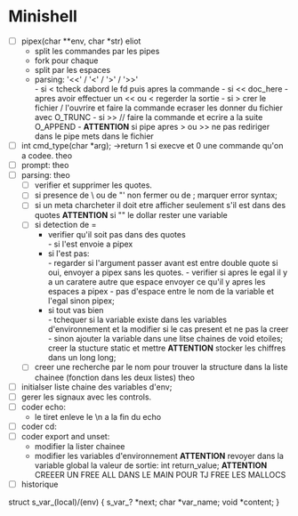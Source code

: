<h1>Minishell</h1>


- [ ] pipex(char **env, char *str) eliot
	<ul>
		<li>split les commandes par les pipes</li>
		<li>fork pour chaque </li>
		<li>split par les espaces</li>
		<li>parsing: '<<' / '<' / '>' / '>>' </li>
			- si < tcheck dabord le fd puis apres la commande
			- si << doc_here
			- apres avoir effectuer un << ou < regerder la sortie
			- si > crer le fichier / l'ouvrire et faire la commande ecraser les donner du fichier avec O_TRUNC
			- si >> // faire la commande et ecrire a la suite O_APPEND
			- <strong>ATTENTION</strong> si pipe apres > ou >> ne pas rediriger dans le pipe mets dans le fichier
	</ul>
- [ ] int	cmd_type(char *arg); ->return 1 si execve et 0 une commande qu'on a codee. theo
- [ ] prompt: theo
- [ ] parsing: theo
	- [ ] verifier et supprimer les quotes.
	- [ ] si presence de \ ou de "' non fermer ou de ; marquer error syntax; 
	- [ ] si un meta charcheter il doit etre afficher seulement s'il est dans des quotes
	<strong>ATTENTION</strong> si "" le dollar rester une variable
	- [ ] si detection de =
		<ul>
			<li>verifier qu'il soit pas dans des quotes</li>
				- si l'est envoie a pipex
			<li>si l'est pas:</li>
				- regarder si l'argument passer avant est entre double quote si oui, envoyer a pipex sans les quotes.
				- verifier si apres le egal il y a un caratere autre que espace envoyer ce qu'il y apres les espaces a pipex
				- pas d'espace entre le nom de la variable et l'egal sinon pipex;
			<li>si tout vas bien</li>
				- tchequer si la variable existe dans les variables d'environnement et la modifier si le cas present et ne pas la creer
					- sinon ajouter la variable dans une litse chaines de void etoiles; creer la stucture static et mettre
				<strong>ATTENTION</strong> stocker les chiffres dans un long long;
		</ul>
	- [ ] creer une recherche par le nom pour trouver la structure dans la liste chainee (fonction dans les deux listes) theo
- [ ] initialser liste chaine des variables d'env;
- [ ] gerer les signaux avec les controls.
- [ ] coder echo:
	- le tiret enleve le \n a la fin du echo
- [ ] coder cd:
- [ ] coder export and unset:
	- modifier la lister chainee 
	- modifier les variables d'environnement 
<strong>ATTENTION</strong> revoyer dans la variable global la valeur de sortie: int	return_value;
<strong>ATTENTION</strong> CREEER UN FREE ALL DANS LE MAIN POUR TJ FREE LES MALLOCS
- [ ] historique

struct s_var_(local)/(env)
{
	s_var_? *next;
	char 	*var_name;
	void	*content;
}
